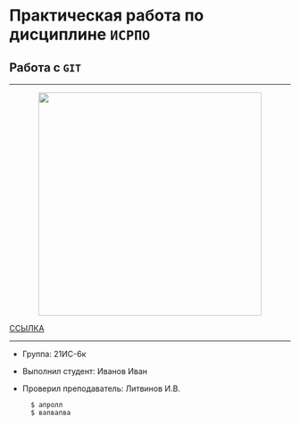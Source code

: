 # Практическая работа по дисциплине ``ИСРПО``

## Работа с ``GIT``

-----

<p align="center"><img src="https://ptica-village.ru/wp-content/uploads/b/e/a/bea34c4f633a49e7888aa10247c23ffd.jpeg" width="400"></p>

<p><a href="https://proglib.io/p/git-cheatsheet">ССЫЛКА</a></p> 

-----

* Группа: 21ИС-6к
* Выполнил студент: Иванов Иван
* Проверил преподаватель: Литвинов И.В.

        $ апролл
        $ вапвапва